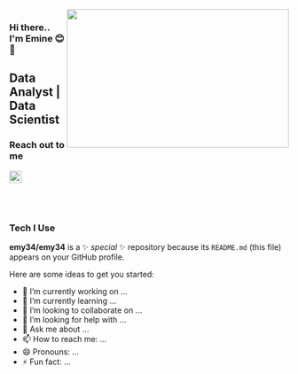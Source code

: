 <img src="https://cdn.uarizonabootcamp.com/wp-content/uploads/sites/56/2020/07/tes_dta_blog_image_8-850x412.jpg" align="right" width="400" height="250">

### Hi there.. I'm Emine :blush: 👋

## Data Analyst | Data Scientist

### Reach out to me

[<img width="22" src="https://unpkg.com/simple-icons@v7/icons/linkedin.svg" />][linkedin]

<br />
<br />

### Tech I Use

[linkedin]: https://www.linkedin.com/in/emine-%C3%A7elik-/




**emy34/emy34** is a ✨ _special_ ✨ repository because its `README.md` (this file) appears on your GitHub profile.

Here are some ideas to get you started:

- 🔭 I’m currently working on ...
- 🌱 I’m currently learning ...
- 👯 I’m looking to collaborate on ...
- 🤔 I’m looking for help with ...
- 💬 Ask me about ...
- 📫 How to reach me: ...
- 😄 Pronouns: ...
- ⚡ Fun fact: ...
